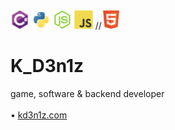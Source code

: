 <div>
  <img src="https://raw.githubusercontent.com/devicons/devicon/master/icons/csharp/csharp-original.svg" title="nodejs" width="30" height="30"/>
  <img src="https://raw.githubusercontent.com/devicons/devicon/master/icons/python/python-original.svg" title="nodejs" width="30" height="30"/>
  <img src="https://raw.githubusercontent.com/devicons/devicon/master/icons/nodejs/nodejs-plain.svg" title="nodejs" width="30" height="30"/>
  <img src="https://raw.githubusercontent.com/devicons/devicon/master/icons/javascript/javascript-original.svg" title="nodejs" width="30" height="30"/>
  //<img src="https://raw.githubusercontent.com/devicons/devicon/master/icons/html5/html5-original.svg" title="nodejs" width="30" height="30"/>
</div>

# K_D3n1z
game, software & backend developer
<br><br>
• [kd3n1z.com](http://kd3n1z.com)<br>
